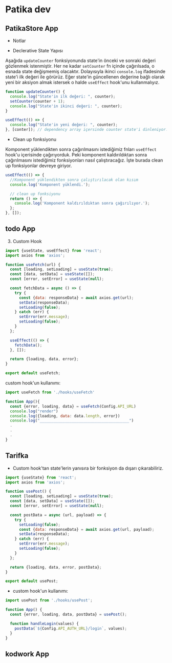 # Patika dev

## PatikaStore App

- Notlar

* Declerative State Yapısı

Aşağıda `updateCounter` fonksiyonunda state'in önceki ve sonraki değeri gözlenmek istenmiştir.
Her ne kadar `setCounter` fn içinde çağırılsada, o esnada state değişmemiş olacaktır. Dolayısıyla
ikinci `console.log` ifadesinde state'i ilk değeri ile görürüz. Eğer state'in güncellenen değerine
bağlı olarak yeni bir aksiyon almak istersek o halde `useEffect` hook'unu kullanmalıyız.

```js
function updateCounter() {
  console.log("State'in ilk değeri: ", counter);
  setCounter(counter + 1);
  console.log("State'in ikinci değeri: ", counter);
}

useEffect(() => {
  console.log("State'in yeni değeri: ", counter);
}, [conter]); // dependency array içersinde counter state'i dinleniyor...
```

- Clean up fonksiyonu

Komponent yüklendikten sonra çağırılmasını istediğimiz fnları `useEffect` hook'u içerisinde çağırıyorduk.
Peki komponent kaldırıldıktan sonra çağırılmasını istediğimiz fonksiyonları nasıl çalıştıracağız. İşte burada
clean up fonksiyonlar devreye giriyor.

```js
useEffect(() => {
  //Komponent yüklendikten sonra çalıştırılacak olan kısım
  console.log('Komponent yüklendi.');

  // clean up fonksiyonu
  return () => {
    console.log('Komponent kaldırıldıktan sonra çağırılıyor.');
  };
}, []);
```

## todo App

3. Custom Hook

```js
import {useState, useEffect} from 'react';
import axios from 'axios';

function useFetch(url) {
  const [loading, setLoading] = useState(true);
  const [data, setData] = useState([]);
  const [error, setError] = useState(null);

  const fetchData = async () => {
    try {
      const {data: responseData} = await axios.get(url);
      setData(responseData);
      setLoading(false);
    } catch (err) {
      setError(err.message);
      setLoading(false);
    }
  };

  useEffect(() => {
    fetchData();
  }, []);

  return {loading, data, error};
}

export default useFetch;
```

custom hook'un kullanımı:

```js
import useFetch from './hooks/useFetch'

function App(){
  const {error, loading, data} = useFetch(Config.API_URL)
  console.log("render")
  console.log({loading, data: data.length, error})
  console.log("_______________________________________")
  .
  .
  .
}
```

## Tarifka

- Custom hook'tan state'lerin yanısıra bir fonksiyon da dışarı çıkarabiliriz.

```js
import {useState} from 'react';
import axios from 'axios';

function usePost() {
  const [loading, setLoading] = useState(true);
  const [data, setData] = useState([]);
  const [error, setError] = useState(null);

  const postData = async (url, payload) => {
    try {
      setLoading(false);
      const {data: responseData} = await axios.get(url, payload);
      setData(responseData);
    } catch (err) {
      setError(err.message);
      setLoading(false);
    }
  };

  return {loading, data, error, postData};
}

export default usePost;
```

- custom hook'un kullanımı:

```js
import usePost from './hooks/usePost';

function App() {
  const {error, loading, data, postData} = usePost();

  function handleLogin(values) {
    postData(`${Config.API_AUTH_URL}/login`, values);
  }
}
```

## kodwork App
